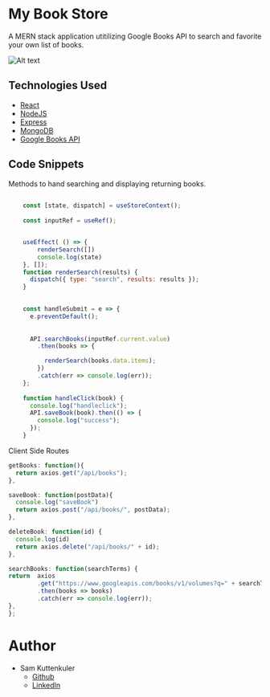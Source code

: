 # My Book Store

A MERN stack application utitilizing Google Books API to search and favorite your own list of books. 

![Alt text](./client/src/assets/images/bookstore.gif?raw=true "Preview")


## Technologies Used

* [React](https://reactjs.org/)
* [NodeJS](https://nodejs.org/)
* [Express](https://expressjs.com/)
* [MongoDB](https://www.mongodb.com/)
* [Google Books API](https://developers.google.com/books)

## Code Snippets

Methods to hand searching and displaying returning books.

```javascript
    
    const [state, dispatch] = useStoreContext();
  
    const inputRef = useRef();


    useEffect( () => {
        renderSearch([])
        console.log(state)
    }, []);
    function renderSearch(results) {
      dispatch({ type: "search", results: results });
    }
  

    const handleSubmit = e => {
      e.preventDefault();
      
  
      API.searchBooks(inputRef.current.value)
        .then(books => {

          renderSearch(books.data.items);
        })
        .catch(err => console.log(err));
    };
  
    function handleClick(book) {
      console.log("handleclick");
      API.saveBook(book).then(() => {
        console.log("success");
      });
    }
  ```

Client Side Routes

  ```javascript
  getBooks: function(){
    return axios.get("/api/books");
},

saveBook: function(postData){
    console.log("saveBook")
    return axios.post("/api/books/", postData);
},

deleteBook: function(id) {
    console.log(id)
    return axios.delete("/api/books/" + id);
  },

searchBooks: function(searchTerms) {
  return  axios
          .get("https://www.googleapis.com/books/v1/volumes?q=" + searchTerms + "&maxResults=40")
          .then(books => books)
          .catch(err => console.log(err));
},
};

  ```

# Author
  * Sam Kuttenkuler
    - [Github](https://www.github.com/skuttenkuler)
    - [LinkedIn](https://www.linkedin.com/in/skdev91)